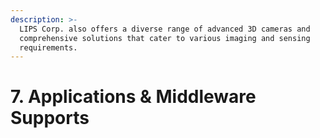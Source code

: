 ```yaml
---
description: >-
  LIPS Corp. also offers a diverse range of advanced 3D cameras and
  comprehensive solutions that cater to various imaging and sensing
  requirements.
---
```


# 7. Applications & Middleware Supports

